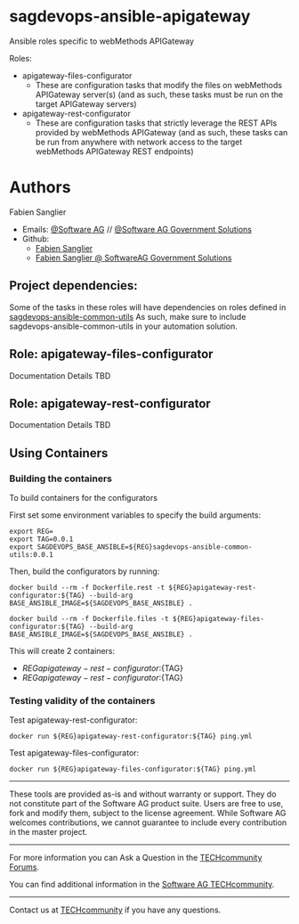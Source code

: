# sagdevops-ansible-apigateway
Ansible roles specific to webMethods APIGateway

Roles:
- apigateway-files-configurator
  - These are configuration tasks that modify the files on webMethods APIGateway server(s) (and as such, these tasks must be run on the target APIGateway servers)
- apigateway-rest-configurator
  - These are configuration tasks that strictly leverage the REST APIs provided by webMethods APIGateway (and as such, these tasks can be run from anywhere with network access to the target webMethods APIGateway REST endpoints)

# Authors

Fabien Sanglier
- Emails: [@Software AG](mailto:fabien.sanglier@softwareag.com) // [@Software AG Government Solutions](mailto:fabien.sanglier@softwareaggov.com)
- Github: 
  - [Fabien Sanglier](https://github.com/lanimall)
  - [Fabien Sanglier @ SoftwareAG Government Solutions](https://github.com/fabien-sanglier-saggs)

## Project dependencies:

Some of the tasks in these roles will have dependencies on roles defined in [sagdevops-ansible-common-utils](https://github.com/SoftwareAG/sagdevops-ansible-common-utils)
As such, make sure to include sagdevops-ansible-common-utils in your automation solution.

## Role: apigateway-files-configurator

Documentation Details TBD

## Role: apigateway-rest-configurator

Documentation Details TBD

## Using Containers

### Building the containers

To build containers for the configurators

First set some environment variables to specify the build arguments:

```
export REG=
export TAG=0.0.1
export SAGDEVOPS_BASE_ANSIBLE=${REG}sagdevops-ansible-common-utils:0.0.1
```

Then, build the configurators by running:

```
docker build --rm -f Dockerfile.rest -t ${REG}apigateway-rest-configurator:${TAG} --build-arg BASE_ANSIBLE_IMAGE=${SAGDEVOPS_BASE_ANSIBLE} .

docker build --rm -f Dockerfile.files -t ${REG}apigateway-files-configurator:${TAG} --build-arg BASE_ANSIBLE_IMAGE=${SAGDEVOPS_BASE_ANSIBLE} .
```

This will create 2 containers:
 - ${REG}apigateway-rest-configurator:${TAG}
 - ${REG}apigateway-rest-configurator:${TAG}

### Testing validity of the containers

Test apigateway-rest-configurator:

```
docker run ${REG}apigateway-rest-configurator:${TAG} ping.yml
```

Test apigateway-files-configurator:

```
docker run ${REG}apigateway-files-configurator:${TAG} ping.yml
```

______________________
These tools are provided as-is and without warranty or support. They do not constitute part of the Software AG product suite. Users are free to use, fork and modify them, subject to the license agreement. While Software AG welcomes contributions, we cannot guarantee to include every contribution in the master project.
_____________
For more information you can Ask a Question in the [TECHcommunity Forums](http://tech.forums.softwareag.com/techjforum/forums/list.page?product=webmethods).

You can find additional information in the [Software AG TECHcommunity](http://techcommunity.softwareag.com/home/-/product/name/webmethods).
_____________
Contact us at [TECHcommunity](mailto:technologycommunity@softwareag.com?subject=Github/SoftwareAG) if you have any questions.
